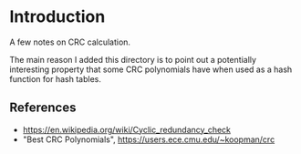 # Introduction

A few notes on CRC calculation.

The main reason I added this directory is to point out a potentially
interesting property that some CRC polynomials have when used as a
hash function for hash tables.



## References

+ https://en.wikipedia.org/wiki/Cyclic_redundancy_check
+ "Best CRC Polynomials", https://users.ece.cmu.edu/~koopman/crc
